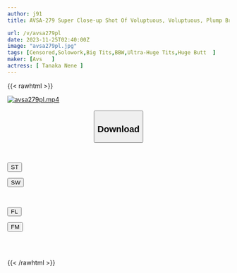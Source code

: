 ```yaml
---
author: j91
title: AVSA-279 Super Close-up Shot Of Voluptuous, Voluptuous, Plump Breasts Nene Tanaka

url: /v/avsa279pl
date: 2023-11-25T02:40:00Z
image: "avsa279pl.jpg"
tags: [Censored,Solowork,Big Tits,BBW,Ultra-Huge Tits,Huge Butt	 ]
maker: [Avs   ]
actress: [ Tanaka Nene ]
---
```



{{< rawhtml >}}

<div class="video" data-videoid="814VpGm1xJIoRkl">
    <a href="javascript:;">
        <img src="/v/avsa279pl/avsa279pl.jpg" width="WIDTH" height="HEIGHT" alt="avsa279pl.mp4" loading="lazy">
    </a>
</div>

<script type="text/javascript" src="https://j91.asia/asset/on-demand-st.js"></script>

<br>
  <link rel="stylesheet" href="https://j91.asia/asset/bs5.css">
  
  <center>
  <button class="btn btn-primary" type="button" data-bs-toggle="collapse" data-bs-target=".multi-collapse" aria-expanded="false" aria-controls="multiCollapseExample1 multiCollapseExample2"><h2>Download</h2></button></center>
</p>
<div class="row">
  <div class="col">
    <div class="collapse multi-collapse" id="multiCollapseExample1">
      <div class="card card-body">
	      	      <br>
<div class="buttons">  
<p><a href="https://streamtape.to/v/814VpGm1xJIoRkl" target="_blank"><button class="btn-hover color-3"><i class="fa fa-download"></i> ST</button></a></p>
<p><a href="https://flaswish.com/yekq7c928fxf" target="_blank"><button class="btn-hover color-2"><i class="fa fa-download"></i> SW</button></a></p></div>
    </div>
  </div>
</div>
  <div class="col">
    <div class="collapse multi-collapse" id="multiCollapseExample2">
      <div class="card card-body">
	      <br>
<div class="buttons">
<p><a href="javascript:;" target="_blank"><button class="btn-hover color-9"><i class="fa fa-download"></i> FL</button></a></p>
<p><a href="javascript:;" target="_blank"><button class="btn-hover color-8"><i class="fa fa-download"></i> FM</button></a></p></div>
<br><br>
      </div>
    </div>
  </div>
</div>

{{< /rawhtml >}}
